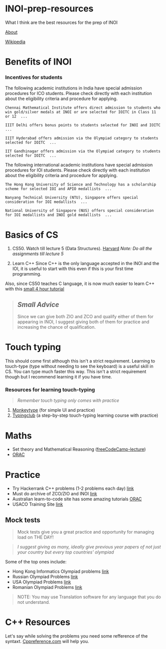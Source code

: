 # INOI-prep-resources
What I think are the best resources for the prep of INOI

[About](https://www.iarcs.org.in/inoi/)

[Wikipedia](https://en.m.wikipedia.org/wiki/Indian_Computing_Olympiad)


# Benefits of INOI

### Incentives for students

The following academic institutions in India have special admission procedures for ICO students. Please check directly with each institution about the eligibility criteria and procedure for applying.

    Chennai Mathematical Institute offers direct admission to students who win gold/silver medals at INOI or are selected for IOITC in Class 11 or 12  ...

    IIIT Delhi offers bonus points to students selected for INOI and IOITC  ...

    IIIT Hyderabad offers admission via the Olympiad category to students selected for IOITC  ...

    IIT Gandhinagar offers admission via the Olympiad category to students selected for IOITC  ... 

The following international academic institutions have special admission procedures for IOI students. Please check directly with each institution about the eligibility criteria and procedure for applying.

    The Hong Kong University of Science and Technology has a scholarship scheme for selected IOI and APIO medallists  ...

    Nanyang Technical University (NTU), Singapore offers special consideration for IOI medallists  ...

    National University of Singapore (NUS) offers special consideration for IOI medallists and INOI gold medallists  ... 
 
# Basics of CS
1. CS50. Watch till lecture 5 (Data Structures). [Harvard](https://pll.harvard.edu/course/cs50-introduction-computer-science)
*Note: Do all the assignments till lecture 5*

2. Learn C++
Since C++ is the only language accepted in the INOI and the IOI, it is useful to start with this even if this is your first time programming.

Also, since CS50 teaches C language, it is now much easier to learn C++ with this [small 4 hour tutorial](
https://www.youtube.com/watch?v=vLnPwxZdW4Y)


>## *Small Advice*
>Since we can give both ZIO and ZCO and qualify either of them for appearing in INOI,
>I suggest giving both of them for practice and increasing the chance of qualification.


# Touch typing
This should come first although this isn't a strict requirement. Learning to touch-type (type without needing to see the keyboard) is a useful skill in CS. You can type much faster this way. This isn't a strict requirement though but I recommend learning it if you have time. 

### Resources for learning touch-typing
> *Remember touch typing only comes with practice*

1. [Monkeytype](https://monkeytype.com/) (for simple UI and practice)
2. [Typingclub](https://typingclub.com/) (a step-by-step touch-typing learning course with practice)

# Maths
- Set theory and Mathematical Reasoning ([freeCodeCamp-lecture](https://youtube.com/watch?v=2SpuBqvNjHI))
- [ORAC](https://orac.amt.edu.au/learn/)

# Practice

- Try Hackerrank C++ problems (1-2 problems each day) [link](https://www.hackerrank.com/domains/cpp)
- Must do archive of ZCO/ZIO and INOI [link](https://www.codechef.com/practice/zco-inoi-problems)
- Australian learn-to-code site has some amazing tutorials [ORAC](https://orac.amt.edu.au/hub/)
- USACO Training Site [link](https://usaco.training/)

## Mock tests
> Mock tests give you a great practice and opportunity for managing load on THE DAY! 

> *I suggest giving as many, ideally give previous year papers of not just your country but every top countries' olympiad*

Some of the top ones include:
- Hong Kong Informatics Olympiad problems [link](https://hkoi.org/en/past-problems/)
- Russian Olympiad Problems [link](https://inf-open.ru/archive/)
- USA Olympiad Problems [link](https://www.usaco.training)
- Romanian Olympiad Problems [link](https://rmi.lbi.ro/rmi_2023/contest/previous/)

> NOTE: You may use Translation software for any language that you do not understand. 

# C++ Resources
Let's say while solving the problems you need some refference of the syntaxt. [Cppreference.com](https://en.cppreference.com/w/) will help you.
